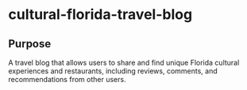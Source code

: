 # cultural-florida-travel-blog

## Purpose

A travel blog that allows users to share and find unique Florida cultural experiences and restaurants, including reviews, comments, and recommendations from other users. 